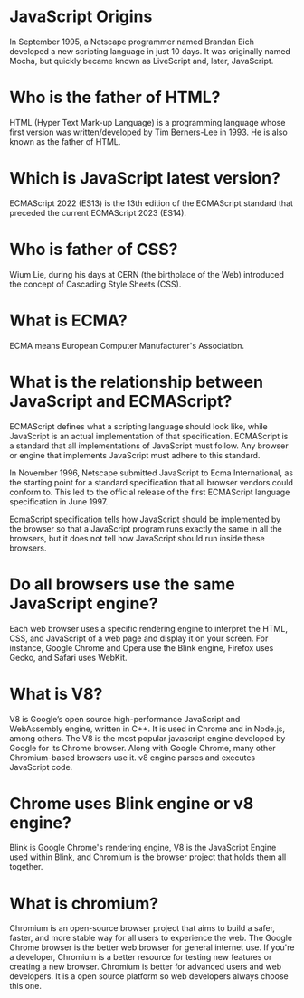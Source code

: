 
# JavaScript Origins

In September 1995, a Netscape programmer named Brandan Eich developed a new scripting language in just 10 days.
It was originally named Mocha, but quickly became known as LiveScript and, later, JavaScript.

# Who is the father of HTML?

HTML (Hyper Text Mark-up Language) is a programming language whose first version was written/developed by Tim Berners-Lee in 1993. He is also known as the father of HTML.

# Which is JavaScript latest version?

ECMAScript 2022 (ES13) is the 13th edition of the ECMAScript standard that preceded the current ECMAScript 2023 (ES14).

# Who is father of CSS?

Wium Lie, during his days at CERN (the birthplace of the Web) introduced the concept of Cascading Style Sheets (CSS).

# What is ECMA?

ECMA means European Computer Manufacturer's Association.

# What is the relationship between JavaScript and ECMAScript?

ECMAScript defines what a scripting language should look like, while JavaScript is an actual implementation of that specification. ECMAScript is a standard that all implementations of JavaScript must follow. Any browser or engine that implements JavaScript must adhere to this standard.

In November 1996, Netscape submitted JavaScript to Ecma International, as the starting point for a standard specification that all browser vendors could conform to. This led to the official release of the first ECMAScript language specification in June 1997.

EcmaScript specification tells how JavaScript should be implemented by the browser so that a JavaScript program runs exactly the same in all the browsers, but it does not tell how JavaScript should run inside these browsers.

# Do all browsers use the same JavaScript engine?

Each web browser uses a specific rendering engine to interpret the HTML, CSS, and JavaScript of a web page and display it on your screen. For instance, Google Chrome and Opera use the Blink engine, Firefox uses Gecko, and Safari uses WebKit.

# What is V8?

V8 is Google’s open source high-performance JavaScript and WebAssembly engine, written in C++. It is used in Chrome and in Node.js, among others.
The V8 is the most popular javascript engine developed by Google for its Chrome browser. Along with Google Chrome, many other Chromium-based browsers use it. v8 engine parses and executes JavaScript code.

# Chrome uses Blink engine or v8 engine?

Blink is Google Chrome's rendering engine, V8 is the JavaScript Engine used within Blink, and Chromium is the browser project that holds them all together. 

# What is chromium?

Chromium is an open-source browser project that aims to build a safer, faster, and more stable way for all users to experience the web.
The Google Chrome browser is the better web browser for general internet use. If you're a developer, Chromium is a better resource for testing new features or creating a new browser.
Chromium is better for advanced users and web developers. It is a open source platform so web developers always choose this one.